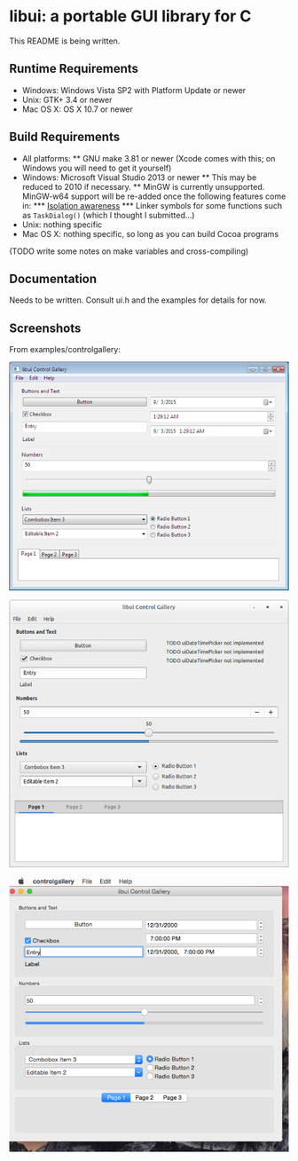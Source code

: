 # libui: a portable GUI library for C

This README is being written.

## Runtime Requirements

* Windows: Windows Vista SP2 with Platform Update or newer
* Unix: GTK+ 3.4 or newer
* Mac OS X: OS X 10.7 or newer

## Build Requirements

* All platforms:
** GNU make 3.81 or newer (Xcode comes with this; on Windows you will need to get it yourself)
* Windows: Microsoft Visual Studio 2013 or newer
** This may be reduced to 2010 if necessary.
** MinGW is currently unsupported. MinGW-w64 support will be re-added once the following features come in:
*** [Isolation awareness](https://msdn.microsoft.com/en-us/library/aa375197%28v=vs.85%29.aspx)
*** Linker symbols for some functions such as `TaskDialog()` (which I thought I submitted...)
* Unix: nothing specific
* Mac OS X: nothing specific, so long as you can build Cocoa programs

(TODO write some notes on make variables and cross-compiling)

## Documentation

Needs to be written. Consult ui.h and the examples for details for now.

## Screenshots

From examples/controlgallery:

![Windows](examples/controlgallery/windows.png)

![Unix](examples/controlgallery/unix.png)

![OS X](examples/controlgallery/darwin.png)
